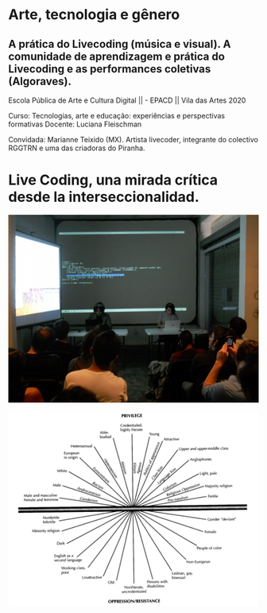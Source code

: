 # Arte, tecnologia e gênero
## A prática do Livecoding (música e visual). A comunidade de aprendizagem e prática do Livecoding e as performances coletivas (Algoraves). 

Escola Pública de Arte e Cultura Digital || - EPACD || Vila das Artes 2020

Curso: Tecnologias, arte e educação: experiências e perspectivas formativas
Docente: Luciana Fleischman

Convidada: Marianne Teixido (MX). Artista livecoder, integrante do colectivo RGGTRN e uma das criadoras do Piranha. 


# Live Coding, una mirada crítica desde la interseccionalidad. 

![live](https://github.com/MarianneTeixido/Arte-tecnologia-e-g-nero/blob/main/img/01.jpg)

![inter](https://github.com/MarianneTeixido/Arte-tecnologia-e-g-nero/blob/main/img/inter.png)




